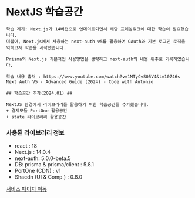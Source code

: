 # NextJS 학습공간

```
학습 계기: Next.js가 14버전으로 업데이트되면서 해당 프레임워크에 대한 학습이 필요했습니다.
더불어, Next.js에서 사용하는 next-auth v5를 활용하여 OAuth와 기본 로그인 로직을 익히고자 학습을 시작했습니다.

Prisma와 Next.js 기본적인 사용방법은 생략하고 next-auth의 내용 위주로 기록하였습니다.

학습 내용 출처 : https://www.youtube.com/watch?v=1MTyCvS05V4&t=10746s
Next Auth V5 - Advanced Guide (2024) - Code with Antonio

## 학습공간 추가(2024.01) ##

NextJS 환경에서 라이브러리를 활용하기 위한 학습공간를 추가했습니다.
+ 결제모듈 PortOne 활용공간
+ state 라이브러리 활용공간
```

### 사용된 라이브러리 정보

- react : 18
- Next.js : 14.0.4
- next-auth: 5.0.0-beta.5
- DB: prisma & prisma/client : 5.8.1
- PortOne (CDN) : v1
- Shacdn (UI & Comp.) : 0.8.0

<a href="">서비스 페이지 이동</a>
